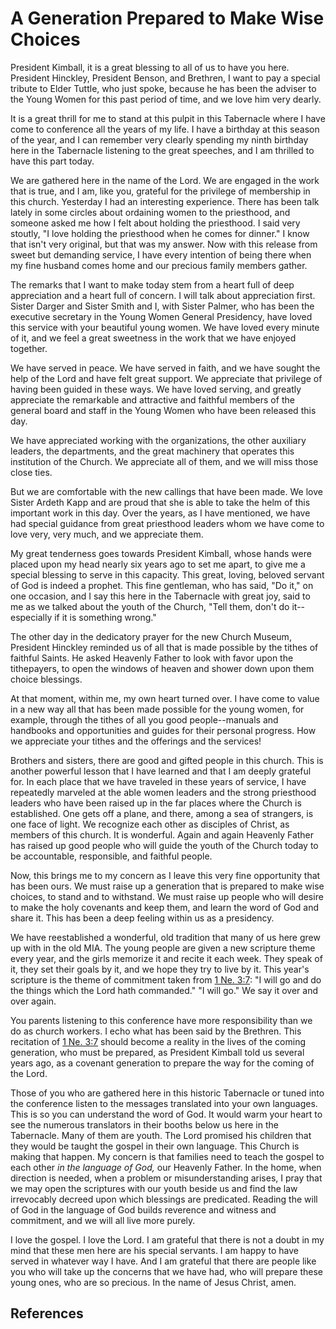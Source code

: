 # A Generation Prepared to Make Wise Choices

President Kimball, it is a great blessing to all of us to have you here.
President Hinckley, President Benson, and Brethren, I want to pay a special
tribute to Elder Tuttle, who just spoke, because he has been the adviser to
the Young Women for this past period of time, and we love him very dearly.

It is a great thrill for me to stand at this pulpit in this Tabernacle where I
have come to conference all the years of my life. I have a birthday at this
season of the year, and I can remember very clearly spending my ninth birthday
here in the Tabernacle listening to the great speeches, and I am thrilled to
have this part today.

We are gathered here in the name of the Lord. We are engaged in the work that
is true, and I am, like you, grateful for the privilege of membership in this
church. Yesterday I had an interesting experience. There has been talk lately
in some circles about ordaining women to the priesthood, and someone asked me
how I felt about holding the priesthood. I said very stoutly, "I love holding
the priesthood when he comes for dinner." I know that isn't very original, but
that was my answer. Now with this release from sweet but demanding service, I
have every intention of being there when my fine husband comes home and our
precious family members gather.

The remarks that I want to make today stem from a heart full of deep
appreciation and a heart full of concern. I will talk about appreciation
first. Sister Darger and Sister Smith and I, with Sister Palmer, who has been
the executive secretary in the Young Women General Presidency, have loved this
service with your beautiful young women. We have loved every minute of it, and
we feel a great sweetness in the work that we have enjoyed together.

We have served in peace. We have served in faith, and we have sought the help
of the Lord and have felt great support. We appreciate that privilege of
having been guided in these ways. We have loved serving, and greatly
appreciate the remarkable and attractive and faithful members of the general
board and staff in the Young Women who have been released this day.

We have appreciated working with the organizations, the other auxiliary
leaders, the departments, and the great machinery that operates this
institution of the Church. We appreciate all of them, and we will miss those
close ties.

But we are comfortable with the new callings that have been made. We love
Sister Ardeth Kapp and are proud that she is able to take the helm of this
important work in this day. Over the years, as I have mentioned, we have had
special guidance from great priesthood leaders whom we have come to love very,
very much, and we appreciate them.

My great tenderness goes towards President Kimball, whose hands were placed
upon my head nearly six years ago to set me apart, to give me a special
blessing to serve in this capacity. This great, loving, beloved servant of God
is indeed a prophet. This fine gentleman, who has said, "Do it," on one
occasion, and I say this here in the Tabernacle with great joy, said to me as
we talked about the youth of the Church, "Tell them, don't do it--especially
if it is something wrong."

The other day in the dedicatory prayer for the new Church Museum, President
Hinckley reminded us of all that is made possible by the tithes of faithful
Saints. He asked Heavenly Father to look with favor upon the tithepayers, to
open the windows of heaven and shower down upon them choice blessings.

At that moment, within me, my own heart turned over. I have come to value in a
new way all that has been made possible for the young women, for example,
through the tithes of all you good people--manuals and handbooks and
opportunities and guides for their personal progress. How we appreciate your
tithes and the offerings and the services!

Brothers and sisters, there are good and gifted people in this church. This is
another powerful lesson that I have learned and that I am deeply grateful for.
In each place that we have traveled in these years of service, I have
repeatedly marveled at the able women leaders and the strong priesthood
leaders who have been raised up in the far places where the Church is
established. One gets off a plane, and there, among a sea of strangers, is one
face of light. We recognize each other as disciples of Christ, as members of
this church. It is wonderful. Again and again Heavenly Father has raised up
good people who will guide the youth of the Church today to be accountable,
responsible, and faithful people.

Now, this brings me to my concern as I leave this very fine opportunity that
has been ours. We must raise up a generation that is prepared to make wise
choices, to stand and to withstand. We must raise up people who will desire to
make the holy covenants and keep them, and learn the word of God and share it.
This has been a deep feeling within us as a presidency.

We have reestablished a wonderful, old tradition that many of us here grew up
with in the old MIA. The young people are given a new scripture theme every
year, and the girls memorize it and recite it each week. They speak of it,
they set their goals by it, and we hope they try to live by it. This year's
scripture is the theme of commitment taken from [1 Ne.
3:7](/scriptures/bofm/1-ne/3.7?lang=eng#6): "I will go and do the things which
the Lord hath commanded." "I will go." We say it over and over again.

You parents listening to this conference have more responsibility than we do
as church workers. I echo what has been said by the Brethren. This recitation
of [1 Ne. 3:7](/scriptures/bofm/1-ne/3.7?lang=eng#6) should become a reality
in the lives of the coming generation, who must be prepared, as President
Kimball told us several years ago, as a covenant generation to prepare the way
for the coming of the Lord.

Those of you who are gathered here in this historic Tabernacle or tuned into
the conference listen to the messages translated into your own languages. This
is so you can understand the word of God. It would warm your heart to see the
numerous translators in their booths below us here in the Tabernacle. Many of
them are youth. The Lord promised his children that they would be taught the
gospel in their own language. This Church is making that happen. My concern is
that families need to teach the gospel to each other _in the language of God,_
our Heavenly Father. In the home, when direction is needed, when a problem or
misunderstanding arises, I pray that we may open the scriptures with our youth
beside us and find the law irrevocably decreed upon which blessings are
predicated. Reading the will of God in the language of God builds reverence
and witness and commitment, and we will all live more purely.

I love the gospel. I love the Lord. I am grateful that there is not a doubt in
my mind that these men here are his special servants. I am happy to have
served in whatever way I have. And I am grateful that there are people like
you who will take up the concerns that we have had, who will prepare these
young ones, who are so precious. In the name of Jesus Christ, amen.

## References

